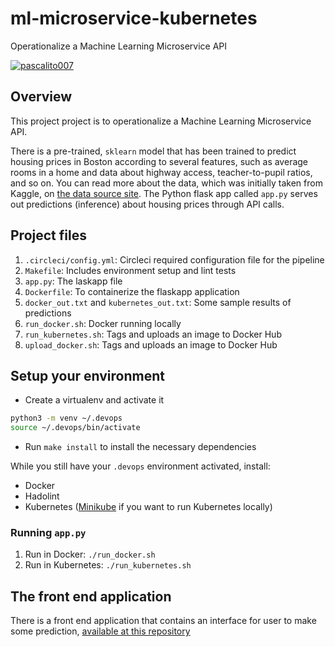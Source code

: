# ml-microservice-kubernetes
Operationalize a Machine Learning Microservice API

[![pascalito007](https://circleci.com/gh/pascalito007/ml-microservice-kubernetes.svg?style=svg)](https://circleci.com/gh/circleci/circleci-docs)

## Overview

This project project is to operationalize a Machine Learning Microservice API. 

There is a pre-trained, `sklearn` model that has been trained to predict housing prices in Boston according to several features, such as average rooms in a home and data about highway access, teacher-to-pupil ratios, and so on. You can read more about the data, which was initially taken from Kaggle, on [the data source site](https://www.kaggle.com/c/boston-housing). 
The Python flask app called `app.py` serves out predictions (inference) about housing prices through API calls.

## Project files

1. `.circleci/config.yml`: Circleci required configuration file for the pipeline
2. `Makefile`: Includes environment setup and lint tests
3. `app.py`: The laskapp file
4. `Dockerfile`: To containerize the flaskapp application
5. `docker_out.txt` and `kubernetes_out.txt`: Some sample results of predictions
6. `run_docker.sh`: Docker running locally
7. `run_kubernetes.sh`: Tags and uploads an image to Docker Hub
8. `upload_docker.sh`: Tags and uploads an image to Docker Hub

## Setup your environment

* Create a virtualenv and activate it

```bash
python3 -m venv ~/.devops
source ~/.devops/bin/activate
```

* Run `make install` to install the necessary dependencies

While you still have your `.devops` environment activated, install:
* Docker
* Hadolint
* Kubernetes ([Minikube](https://kubernetes.io/docs/tasks/tools/install-minikube/) if you want to run Kubernetes locally)

### Running `app.py`

1. Run in Docker:  `./run_docker.sh`
2. Run in Kubernetes:  `./run_kubernetes.sh`

## The front end application
There is a front end application that contains an interface for user to make some prediction, [available at this repository](https://github.com/pascalito007/prediction-front) 


